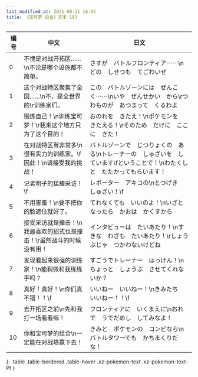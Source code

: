 ```yaml
---
last_modified_at: 2021-08-21 16:02
title: 《宝可梦 白金》文本 193
---
```

| 编号 | 中文 | 日文 |
| ---- | ---- | ---- |
| 0 | 不愧是对战开拓区……\n不论是哪个设施都不简单。 | さすが　バトルフロンティア⋯⋯\nどの　しせつも　てごわいぜ |
| 1 | 这个对战特区聚集了全国……\n不，是全世界的\r训练家们。 | この　バトルゾーンには　ぜんこく⋯⋯\nいや　ぜんせかい　から\rつわものが　あつまって　くるわよ |
| 2 | 锻炼自己！\n训练宝可梦！\r我来这个地方只为了这个目的！ | おのれを　きたえ！\nポケモンを　きたえる！\rそのため　だけに　ここに　きた！ |
| 3 | 在对战特区有非常多\n很有实力的训练家。\f因此！\n请接受我的挑战！ | バトルゾーンで　じつりょくの　ある\nトレーナーの　しゅざいを　しています\fということで！\nわたくしと　たたかってもらいます！ |
| 4 | 记者明子的猛撞采访！\f | レポーター　アキコの\nとつげき　しゅざい！\f |
| 5 | 不用害羞！\n要不把你的脸遮住就好了。 | てれなくても　いいのよ！\nいざとなったら　かおは　かくすから |
| 6 | 接受采访就是撞击！\n我最喜欢的招式也是撞击！\r虽然战斗的时候没有用！ | インタビューは　たいあたり！\nすきな　わざも　たいあたり！\rしょうぶじゃ　つかわないけどね |
| 7 | 发现看起来很强的训练家！\n能稍微和我练练手吗？ | すごうでトレーナー　はっけん！\nちょっと　しょうぶ　させてくれないか？ |
| 8 | 真好！真好！\n你们真不错！！\f | いいねー　いいねー！\nきみたち　いいねー！！\f |
| 9 | 去开拓区之前\n先和我打一场看看嘛！ | フロンティアに　いくまえに\nおれで　うでだめし　してみなよ！ |
| 10 | 你和宝可梦的组合\n一定能在对战塔赢下去！ | きみと　ポケモンの　コンビなら\nバトルタワーでも　かちまくりだな！ |
{: .table .table-bordered .table-hover .xz-pokemon-text .xz-pokemon-text-Pt }